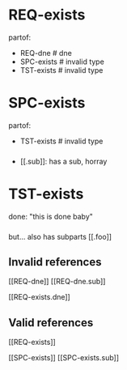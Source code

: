 # REQ-exists
partof:
- REQ-dne       # dne
- SPC-exists    # invalid type
- TST-exists    # invalid type
###

# SPC-exists
partof:
- TST-exists    # invalid type
###
- [[.sub]]: has a sub, horray

# TST-exists
done: "this is done baby"
###
but... also has subparts
[[.foo]]

## Invalid references
[[REQ-dne]]   [[REQ-dne.sub]]

[[REQ-exists.dne]]

## Valid references
[[REQ-exists]]

[[SPC-exists]]      [[SPC-exists.sub]]
